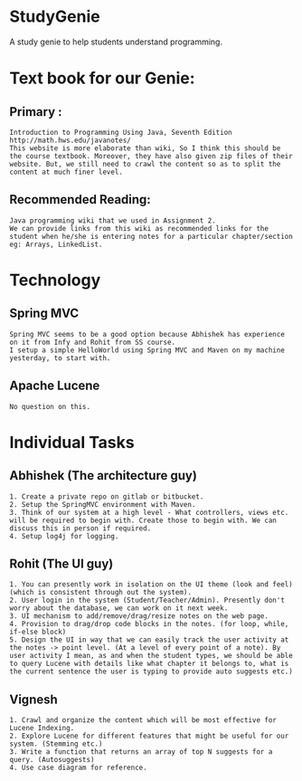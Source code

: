 # StudyGenie
A study genie to help students understand programming.

# Text book for our Genie:
## Primary : 
	Introduction to Programming Using Java, Seventh Edition
	http://math.hws.edu/javanotes/
	This website is more elaborate than wiki, So I think this should be the course textbook. Moreover, they have also given zip files of their website. But, we still need to crawl the content so as to split the content at much finer level.
## Recommended Reading:
	Java programming wiki that we used in Assignment 2. 
	We can provide links from this wiki as recommended links for the student when he/she is entering notes for a particular chapter/section eg: Arrays, LinkedList.

# Technology
## Spring MVC
	Spring MVC seems to be a good option because Abhishek has experience on it from Infy and Rohit from SS course.
	I setup a simple HelloWorld using Spring MVC and Maven on my machine yesterday, to start with.
## Apache Lucene
	No question on this.

# Individual Tasks
## Abhishek (The architecture guy)
	1. Create a private repo on gitlab or bitbucket.
	2. Setup the SpringMVC environment with Maven.
	3. Think of our system at a high level - What controllers, views etc. will be required to begin with. Create those to begin with. We can discuss this in person if required.
	4. Setup log4j for logging.
## Rohit (The UI guy)
	1. You can presently work in isolation on the UI theme (look and feel) (which is consistent through out the system).
	2. User login in the system (Student/Teacher/Admin). Presently don't worry about the database, we can work on it next week.
	3. UI mechanism to add/remove/drag/resize notes on the web page.
	4. Provision to drag/drop code blocks in the notes. (for loop, while, if-else block)
	5. Design the UI in way that we can easily track the user activity at the notes -> point level. (At a level of every point of a note). By user activity I mean, as and when the student types, we should be able to query Lucene with details like what chapter it belongs to, what is the current sentence the user is typing to provide auto suggests etc.)
## Vignesh
	1. Crawl and organize the content which will be most effective for Lucene Indexing.
	2. Explore Lucene for different features that might be useful for our system. (Stemming etc.)
	3. Write a function that returns an array of top N suggests for a query. (Autosuggests)
	4. Use case diagram for reference.


